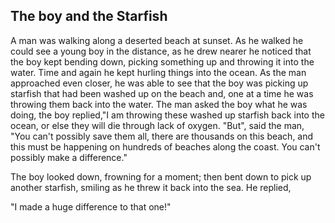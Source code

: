 ## The boy and the Starfish

A man was walking along a deserted beach at sunset. As he walked he could see a young boy in the distance, as he drew nearer he noticed that the boy kept bending down, picking something up and throwing it into the water.
Time and again he kept hurling things into the ocean.
As the man approached even closer, he was able to see that the boy was picking up starfish that had been washed up on the beach and, one at a time he was throwing them back into the water.
The man asked the boy what he was doing, the boy replied,"I am throwing these washed up starfish back into the ocean, or else they will die through lack of oxygen. "But", said the man, "You can't possibly save them all, there are thousands on this beach, and this must be happening on hundreds of beaches along the coast. You can't possibly make a difference."

The boy looked down, frowning for a moment; then bent down to pick up another starfish, smiling as he threw it back into the sea. He replied, 

"I made a huge difference to that one!" 

